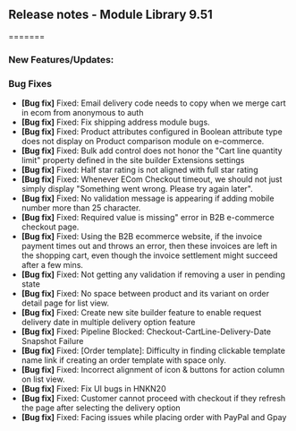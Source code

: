 ## Release notes - Module Library 9.51
=======

### New Features/Updates:

### Bug Fixes

* **[Bug fix]** Fixed: Email delivery code needs to copy when we merge cart in ecom from anonymous to auth
* **[Bug fix]** Fixed: Fix shipping address module bugs.
* **[Bug fix]** Fixed: Product attributes configured in Boolean attribute type does not display on Product comparison module on e-commerce.
* **[Bug fix]** Fixed: Bulk add control does not honor the "Cart line quantity limit" property defined in the site builder Extensions settings
* **[Bug fix]** Fixed: Half star rating is not aligned with full star rating
* **[Bug fix]** Fixed: Whenever ECom Checkout timeout, we should not just simply display "Something went wrong. Please try again later".
* **[Bug fix]** Fixed: No validation message is appearing if adding mobile number more than 25 character.
* **[Bug fix]** Fixed: Required value is missing" error in B2B e-commerce checkout page.
* **[Bug fix]** Fixed: Using the B2B ecommerce website, if the invoice payment times out and throws an error, then these invoices are left in the shopping cart, even though the invoice settlement might succeed after a few mins.
* **[Bug fix]** Fixed: Not getting any validation if removing a user in pending state
* **[Bug fix]** Fixed: No space between product and its variant on order detail page for list view.
* **[Bug fix]** Fixed: Create new site builder feature to enable request delivery date in multiple delivery option feature
* **[Bug fix]** Fixed: Pipeline Blocked: Checkout-CartLine-Delivery-Date Snapshot Failure
* **[Bug fix]** Fixed: [Order template]: Difficulty in finding clickable template name link if creating an order template with space only.
* **[Bug fix]** Fixed: Incorrect alignment of icon & buttons for action column on list view.
* **[Bug fix]** Fixed: Fix UI bugs in HNKN20
* **[Bug fix]** Fixed: Customer cannot proceed with checkout if they refresh the page after selecting the delivery option
* **[Bug fix]** Fixed: Facing issues while placing order with PayPal and Gpay
